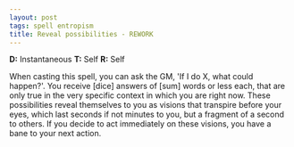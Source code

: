 ```yaml
---
layout: post
tags: spell entropism
title: Reveal possibilities - REWORK
---
```

<b>D:</b> Instantaneous <b>T:</b> Self <b>R:</b> Self

When casting this spell, you can ask the GM, 'If I do X, what could happen?'. You receive [dice] answers of [sum] words or less each, that are only true in the very specific context in which you are right now. These possibilities reveal themselves to you as visions that transpire before your eyes, which last seconds if not minutes to you, but a fragment of a second to others. If you decide to act immediately on these visions, you have a bane to your next action.
